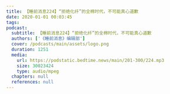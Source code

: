 ```yaml
---
title: 【睡前消息224】“拒绝化纤”的全棉时代，不可能真心道歉
date: 2020-01-01 00:03:45
tags:
podcast:
  subtitle: 【睡前消息224】“拒绝化纤”的全棉时代，不可能真心道歉
  authors: ['《睡前消息》编辑部']
  cover: /podcasts/main/assets/logo.png
  duration: 1251
  media:
    url: https://podstatic.bedtime.news/main/201-300/224.mp3
    size: 30023424
    type: audio/mpeg
  chapters: null
  references: null
---
```

